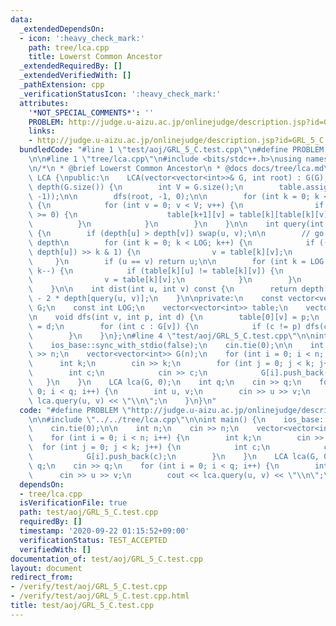 ```yaml
---
data:
  _extendedDependsOn:
  - icon: ':heavy_check_mark:'
    path: tree/lca.cpp
    title: Lowerst Common Ancestor
  _extendedRequiredBy: []
  _extendedVerifiedWith: []
  _pathExtension: cpp
  _verificationStatusIcon: ':heavy_check_mark:'
  attributes:
    '*NOT_SPECIAL_COMMENTS*': ''
    PROBLEM: http://judge.u-aizu.ac.jp/onlinejudge/description.jsp?id=GRL_5_C
    links:
    - http://judge.u-aizu.ac.jp/onlinejudge/description.jsp?id=GRL_5_C
  bundledCode: "#line 1 \"test/aoj/GRL_5_C.test.cpp\"\n#define PROBLEM \"http://judge.u-aizu.ac.jp/onlinejudge/description.jsp?id=GRL_5_C\"\
    \n\n#line 1 \"tree/lca.cpp\"\n#include <bits/stdc++.h>\nusing namespace std;\n\
    \n/*\n * @brief Lowerst Common Ancestor\n * @docs docs/tree/lca.md\n */\nclass\
    \ LCA {\npublic:\n    LCA(vector<vector<int>>& G, int root) : G(G), LOG(32 - __builtin_clz(G.size())),\
    \ depth(G.size()) {\n        int V = G.size();\n        table.assign(LOG, vector<int>(V,\
    \ -1));\n\n        dfs(root, -1, 0);\n\n        for (int k = 0; k < LOG - 1; k++)\
    \ {\n            for (int v = 0; v < V; v++) {\n                if (table[k][v]\
    \ >= 0) {\n                    table[k+1][v] = table[k][table[k][v]];\n      \
    \          }\n            }\n        }\n    }\n\n    int query(int u, int v) const\
    \ {\n        if (depth[u] > depth[v]) swap(u, v);\n\n        // go up to the same\
    \ depth\n        for (int k = 0; k < LOG; k++) {\n            if ((depth[v] -\
    \ depth[u]) >> k & 1) {\n                v = table[k][v];\n            }\n   \
    \     }\n        if (u == v) return u;\n\n        for (int k = LOG - 1; k >= 0;\
    \ k--) {\n            if (table[k][u] != table[k][v]) {\n                u = table[k][u];\n\
    \                v = table[k][v];\n            }\n        }\n        return table[0][u];\n\
    \    }\n\n    int dist(int u, int v) const {\n        return depth[u] + depth[v]\
    \ - 2 * depth[query(u, v)];\n    }\n\nprivate:\n    const vector<vector<int>>&\
    \ G;\n    const int LOG;\n    vector<vector<int>> table;\n    vector<int> depth;\n\
    \n    void dfs(int v, int p, int d) {\n        table[0][v] = p;\n        depth[v]\
    \ = d;\n        for (int c : G[v]) {\n            if (c != p) dfs(c, v, d + 1);\n\
    \        }\n    }\n};\n#line 4 \"test/aoj/GRL_5_C.test.cpp\"\n\nint main() {\n\
    \    ios_base::sync_with_stdio(false);\n    cin.tie(0);\n\n    int n;\n    cin\
    \ >> n;\n    vector<vector<int>> G(n);\n    for (int i = 0; i < n; i++) {\n  \
    \      int k;\n        cin >> k;\n        for (int j = 0; j < k; j++) {\n    \
    \        int c;\n            cin >> c;\n            G[i].push_back(c);\n     \
    \   }\n    }\n    LCA lca(G, 0);\n    int q;\n    cin >> q;\n    for (int i =\
    \ 0; i < q; i++) {\n        int u, v;\n        cin >> u >> v;\n        cout <<\
    \ lca.query(u, v) << \"\\n\";\n    }\n}\n"
  code: "#define PROBLEM \"http://judge.u-aizu.ac.jp/onlinejudge/description.jsp?id=GRL_5_C\"\
    \n\n#include \"../../tree/lca.cpp\"\n\nint main() {\n    ios_base::sync_with_stdio(false);\n\
    \    cin.tie(0);\n\n    int n;\n    cin >> n;\n    vector<vector<int>> G(n);\n\
    \    for (int i = 0; i < n; i++) {\n        int k;\n        cin >> k;\n      \
    \  for (int j = 0; j < k; j++) {\n            int c;\n            cin >> c;\n\
    \            G[i].push_back(c);\n        }\n    }\n    LCA lca(G, 0);\n    int\
    \ q;\n    cin >> q;\n    for (int i = 0; i < q; i++) {\n        int u, v;\n  \
    \      cin >> u >> v;\n        cout << lca.query(u, v) << \"\\n\";\n    }\n}"
  dependsOn:
  - tree/lca.cpp
  isVerificationFile: true
  path: test/aoj/GRL_5_C.test.cpp
  requiredBy: []
  timestamp: '2020-09-22 01:15:52+09:00'
  verificationStatus: TEST_ACCEPTED
  verifiedWith: []
documentation_of: test/aoj/GRL_5_C.test.cpp
layout: document
redirect_from:
- /verify/test/aoj/GRL_5_C.test.cpp
- /verify/test/aoj/GRL_5_C.test.cpp.html
title: test/aoj/GRL_5_C.test.cpp
---
```

